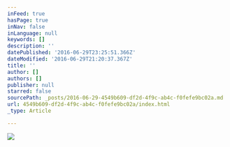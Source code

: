 ```yaml
---
inFeed: true
hasPage: true
inNav: false
inLanguage: null
keywords: []
description: ''
datePublished: '2016-06-29T23:25:51.366Z'
dateModified: '2016-06-29T21:20:37.367Z'
title: ''
author: []
authors: []
publisher: null
starred: false
sourcePath: _posts/2016-06-29-4549b609-df2d-4f9c-ab4c-f0fefe9bc02a.md
url: 4549b609-df2d-4f9c-ab4c-f0fefe9bc02a/index.html
_type: Article

---
```

![](https://the-grid-user-content.s3-us-west-2.amazonaws.com/d9a81ac9-c09b-4ce6-91cc-7e0df845e8ba.jpg)